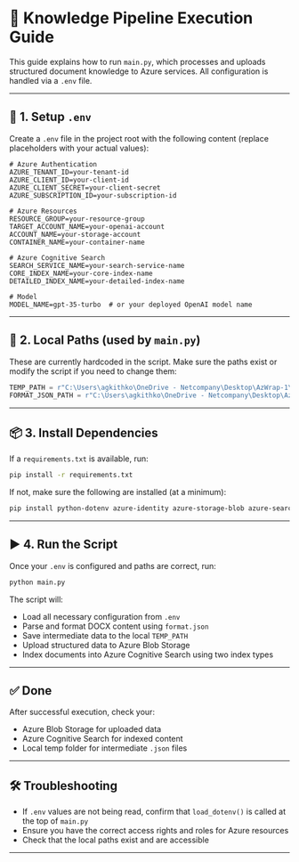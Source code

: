 
# 📄 Knowledge Pipeline Execution Guide

This guide explains how to run `main.py`, which processes and uploads structured document knowledge to Azure services. All configuration is handled via a `.env` file.

---

## 🔧 1. Setup `.env`

Create a `.env` file in the project root with the following content (replace placeholders with your actual values):

```env
# Azure Authentication
AZURE_TENANT_ID=your-tenant-id
AZURE_CLIENT_ID=your-client-id
AZURE_CLIENT_SECRET=your-client-secret
AZURE_SUBSCRIPTION_ID=your-subscription-id

# Azure Resources
RESOURCE_GROUP=your-resource-group
TARGET_ACCOUNT_NAME=your-openai-account
ACCOUNT_NAME=your-storage-account
CONTAINER_NAME=your-container-name

# Azure Cognitive Search
SEARCH_SERVICE_NAME=your-search-service-name
CORE_INDEX_NAME=your-core-index-name
DETAILED_INDEX_NAME=your-detailed-index-name

# Model
MODEL_NAME=gpt-35-turbo  # or your deployed OpenAI model name
```

---

## 📁 2. Local Paths (used by `main.py`)

These are currently hardcoded in the script. Make sure the paths exist or modify the script if you need to change them:

```python
TEMP_PATH = r"C:\Users\agkithko\OneDrive - Netcompany\Desktop\AzWrap-1\temp_json"
FORMAT_JSON_PATH = r"C:\Users\agkithko\OneDrive - Netcompany\Desktop\AzWrap-1\knowledge_pipeline_from_docx\format.json"
```

---

## 📦 3. Install Dependencies

If a `requirements.txt` is available, run:

```bash
pip install -r requirements.txt
```

If not, make sure the following are installed (at a minimum):

```bash
pip install python-dotenv azure-identity azure-storage-blob azure-search-documents
```

---

## ▶️ 4. Run the Script

Once your `.env` is configured and paths are correct, run:

```bash
python main.py
```

The script will:
- Load all necessary configuration from `.env`
- Parse and format DOCX content using `format.json`
- Save intermediate data to the local `TEMP_PATH`
- Upload structured data to Azure Blob Storage
- Index documents into Azure Cognitive Search using two index types

---

## ✅ Done

After successful execution, check your:
- Azure Blob Storage for uploaded data
- Azure Cognitive Search for indexed content
- Local temp folder for intermediate `.json` files

---

## 🛠 Troubleshooting

- If `.env` values are not being read, confirm that `load_dotenv()` is called at the top of `main.py`
- Ensure you have the correct access rights and roles for Azure resources
- Check that the local paths exist and are accessible

---

